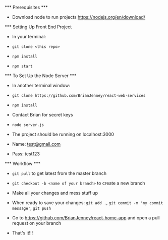 *** Prerequisites ***

* Download node to run projects https://nodejs.org/en/download/

*** Setting Up Front End Project

* In your terminal:

* `git clone <this repo>`

* `npm install`

* `npm start`

*** To Set Up the Node Server ***

* In another terminal window:

* `git clone https://github.com/BrianJenney/react-web-services`

* `npm install`

* Contact Brian for secret keys

* `node server.js`

* The project should be running on localhost:3000

* Name: test@gmail.com

* Pass: test123

*** Workflow ***

* `git pull` to get latest from the master branch

* `git checkout -b <name of your branch>` to create a new branch

* Make all your changes and mess stuff up

* When ready to save your changes: `git add .`, `git commit -m 'my commit message'`, `git push`

* Go to https://github.com/BrianJenney/react-home-app and open a pull request on your branch

* That's it!!!



